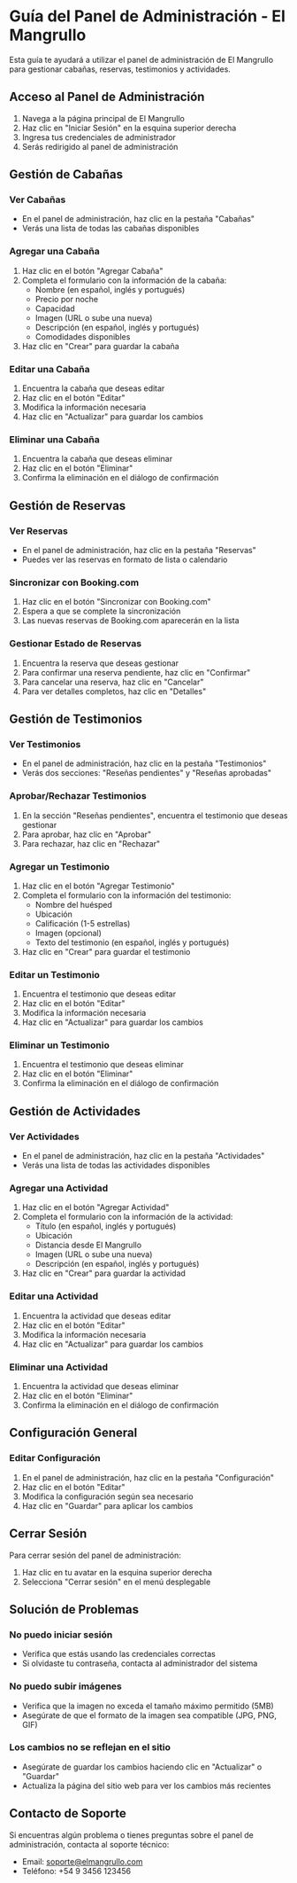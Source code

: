 # Guía del Panel de Administración - El Mangrullo

Esta guía te ayudará a utilizar el panel de administración de El Mangrullo para gestionar cabañas, reservas, testimonios y actividades.

## Acceso al Panel de Administración

1. Navega a la página principal de El Mangrullo
2. Haz clic en "Iniciar Sesión" en la esquina superior derecha
3. Ingresa tus credenciales de administrador
4. Serás redirigido al panel de administración

## Gestión de Cabañas

### Ver Cabañas
- En el panel de administración, haz clic en la pestaña "Cabañas"
- Verás una lista de todas las cabañas disponibles

### Agregar una Cabaña
1. Haz clic en el botón "Agregar Cabaña"
2. Completa el formulario con la información de la cabaña:
   - Nombre (en español, inglés y portugués)
   - Precio por noche
   - Capacidad
   - Imagen (URL o sube una nueva)
   - Descripción (en español, inglés y portugués)
   - Comodidades disponibles
3. Haz clic en "Crear" para guardar la cabaña

### Editar una Cabaña
1. Encuentra la cabaña que deseas editar
2. Haz clic en el botón "Editar"
3. Modifica la información necesaria
4. Haz clic en "Actualizar" para guardar los cambios

### Eliminar una Cabaña
1. Encuentra la cabaña que deseas eliminar
2. Haz clic en el botón "Eliminar"
3. Confirma la eliminación en el diálogo de confirmación

## Gestión de Reservas

### Ver Reservas
- En el panel de administración, haz clic en la pestaña "Reservas"
- Puedes ver las reservas en formato de lista o calendario

### Sincronizar con Booking.com
1. Haz clic en el botón "Sincronizar con Booking.com"
2. Espera a que se complete la sincronización
3. Las nuevas reservas de Booking.com aparecerán en la lista

### Gestionar Estado de Reservas
1. Encuentra la reserva que deseas gestionar
2. Para confirmar una reserva pendiente, haz clic en "Confirmar"
3. Para cancelar una reserva, haz clic en "Cancelar"
4. Para ver detalles completos, haz clic en "Detalles"

## Gestión de Testimonios

### Ver Testimonios
- En el panel de administración, haz clic en la pestaña "Testimonios"
- Verás dos secciones: "Reseñas pendientes" y "Reseñas aprobadas"

### Aprobar/Rechazar Testimonios
1. En la sección "Reseñas pendientes", encuentra el testimonio que deseas gestionar
2. Para aprobar, haz clic en "Aprobar"
3. Para rechazar, haz clic en "Rechazar"

### Agregar un Testimonio
1. Haz clic en el botón "Agregar Testimonio"
2. Completa el formulario con la información del testimonio:
   - Nombre del huésped
   - Ubicación
   - Calificación (1-5 estrellas)
   - Imagen (opcional)
   - Texto del testimonio (en español, inglés y portugués)
3. Haz clic en "Crear" para guardar el testimonio

### Editar un Testimonio
1. Encuentra el testimonio que deseas editar
2. Haz clic en el botón "Editar"
3. Modifica la información necesaria
4. Haz clic en "Actualizar" para guardar los cambios

### Eliminar un Testimonio
1. Encuentra el testimonio que deseas eliminar
2. Haz clic en el botón "Eliminar"
3. Confirma la eliminación en el diálogo de confirmación

## Gestión de Actividades

### Ver Actividades
- En el panel de administración, haz clic en la pestaña "Actividades"
- Verás una lista de todas las actividades disponibles

### Agregar una Actividad
1. Haz clic en el botón "Agregar Actividad"
2. Completa el formulario con la información de la actividad:
   - Título (en español, inglés y portugués)
   - Ubicación
   - Distancia desde El Mangrullo
   - Imagen (URL o sube una nueva)
   - Descripción (en español, inglés y portugués)
3. Haz clic en "Crear" para guardar la actividad

### Editar una Actividad
1. Encuentra la actividad que deseas editar
2. Haz clic en el botón "Editar"
3. Modifica la información necesaria
4. Haz clic en "Actualizar" para guardar los cambios

### Eliminar una Actividad
1. Encuentra la actividad que deseas eliminar
2. Haz clic en el botón "Eliminar"
3. Confirma la eliminación en el diálogo de confirmación

## Configuración General

### Editar Configuración
1. En el panel de administración, haz clic en la pestaña "Configuración"
2. Haz clic en el botón "Editar"
3. Modifica la configuración según sea necesario
4. Haz clic en "Guardar" para aplicar los cambios

## Cerrar Sesión

Para cerrar sesión del panel de administración:
1. Haz clic en tu avatar en la esquina superior derecha
2. Selecciona "Cerrar sesión" en el menú desplegable

## Solución de Problemas

### No puedo iniciar sesión
- Verifica que estás usando las credenciales correctas
- Si olvidaste tu contraseña, contacta al administrador del sistema

### No puedo subir imágenes
- Verifica que la imagen no exceda el tamaño máximo permitido (5MB)
- Asegúrate de que el formato de la imagen sea compatible (JPG, PNG, GIF)

### Los cambios no se reflejan en el sitio
- Asegúrate de guardar los cambios haciendo clic en "Actualizar" o "Guardar"
- Actualiza la página del sitio web para ver los cambios más recientes

## Contacto de Soporte

Si encuentras algún problema o tienes preguntas sobre el panel de administración, contacta al soporte técnico:

- Email: soporte@elmangrullo.com
- Teléfono: +54 9 3456 123456
